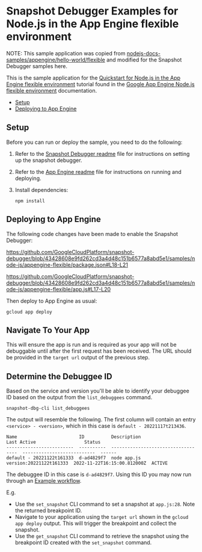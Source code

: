 # Snapshot Debugger Examples for Node.js in the App Engine flexible environment

NOTE: This sample application was copied from
[nodejs-docs-samples/appengine/hello-world/flexible][sample-source]
and modified for the Snapshot Debugger samples here.


This is the sample application for the
[Quickstart for Node.js in the App Engine flexible environment](https://cloud.google.com/appengine/docs/flexible/nodejs/quickstart)
tutorial found in the [Google App Engine Node.js flexible environment](https://cloud.google.com/appengine/docs/flexible/nodejs)
documentation.

* [Setup](#setup)
* [Deploying to App Engine](#deploying-to-app-engine)

## Setup

Before you can run or deploy the sample, you need to do the following:

1.  Refer to the [Snapshot Debugger readme](../../../README.md) file for
    instructions on setting up the snapshot debugger.
1.  Refer to the
    [App Engine readme](https://github.com/GoogleCloudPlatform/nodejs-docs-samples/blob/main/appengine/README.md)
    file for instructions on running and deploying.
1.  Install dependencies:

        npm install

## Deploying to App Engine

The following code changes have been made to enable the Snapshot Debugger:

https://github.com/GoogleCloudPlatform/snapshot-debugger/blob/43428608e9fd262cd3a4d48c151b6577a8abd5e1/samples/node-js/appengine-flexible/package.json#L18-L21

https://github.com/GoogleCloudPlatform/snapshot-debugger/blob/43428608e9fd262cd3a4d48c151b6577a8abd5e1/samples/node-js/appengine-flexible/app.js#L17-L20

Then deploy to App Engine as usual:

    gcloud app deploy

## Navigate To Your App

This will ensure the app is run and is required as your app will not be
debuggable until after the first request has been received.  The URL should be
provided in the `target url` output of the previous step.

## Determine the Debuggee ID

Based on the service and version you'll be able to identify your debuggee ID
based on the output from the `list_debuggees` command.

```
snapshot-dbg-cli list_debuggees
```

The output will resemble the following. The first column will contain an entry
`<service> - <version>`, which in this case is `default - 20221117t213436`.

```
Name                       ID          Description                          Last Active                  Status
-------------------------  ----------  -----------------------------------  ---------------------------  ------
default - 20221122t161333  d-ad4829f7  node app.js version:20221122t161333  2022-11-22T16:15:00.812000Z  ACTIVE
```

The debuggee ID in this case is  `d-ad4829f7`. Using this ID you may now run
through an [Example workflow](../../../README.md#example-workflow).

E.g.
*    Use the `set_snapshot` CLI command to set a snapshot at `app.js:28`.
     Note the returned breakpoint ID.
*    Navigate to your application using the `target url` shown in the
     `gcloud app deploy` output. This will trigger the breakpoint and
     collect the snapshot.
*    Use the `get_snapshot` CLI command to retrieve the snapshot using the
     breakpoint ID created with the `set_snapshot` command.

[sample-source]: https://github.com/GoogleCloudPlatform/nodejs-docs-samples/blob/main/appengine/hello-world/flexible

